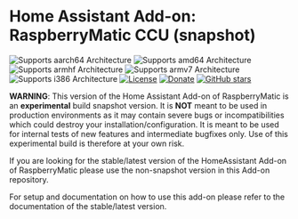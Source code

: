 # Home Assistant Add-on: RaspberryMatic CCU (snapshot)

![Supports aarch64 Architecture][aarch64-shield] ![Supports amd64 Architecture][amd64-shield] ![Supports armhf Architecture][armhf-shield] ![Supports armv7 Architecture][armv7-shield] ![Supports i386 Architecture][i386-shield]
[![License](https://img.shields.io/github/license/jens-maus/RaspberryMatic.svg)](https://github.com/jens-maus/RaspberryMatic/blob/master/LICENSE)
[![Donate](https://img.shields.io/badge/donate-PayPal-green.svg)](https://www.paypal.com/cgi-bin/webscr?cmd=_s-xclick&hosted_button_id=RAQSDY9YNZVCL)
[![GitHub stars](https://img.shields.io/github/stars/jens-maus/RaspberryMatic.svg?style=social&label=Star)](https://github.com/jens-maus/RaspberryMatic/stargazers/)

**WARNING**:
This version of the Home Assistant Add-on of RaspberryMatic is an **experimental** build snapshot version. It is **NOT** meant to be used in production environments as it may contain severe bugs or incompatibilities which could destroy your installation/configuration. It is meant to be used for internal tests of new features and intermediate bugfixes only. Use of this experimental build is therefore at your own risk.

If you are looking for the stable/latest version of the HomeAssistant Add-on of RaspberryMatic please use the non-snapshot version in this Add-on repository.

For setup and documentation on how to use this add-on please refer to the documentation of the stable/latest version.

[aarch64-shield]: https://img.shields.io/badge/aarch64-yes-green.svg
[amd64-shield]: https://img.shields.io/badge/amd64-yes-green.svg
[armhf-shield]: https://img.shields.io/badge/armhf-no-red.svg
[armv7-shield]: https://img.shields.io/badge/armv7-yes-green.svg
[i386-shield]: https://img.shields.io/badge/i386-no-red.svg
[raspberrymatic]: https://github.com/jens-maus/RaspberryMatic
[occu]: https://github.com/eq-3/occu
[eq3]: https://www.eq-3.com/
[homematic]: https://www.homematic-ip.com/en/start.html
